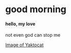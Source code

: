# good morning
#### hello, my love
not even god can stop me

[Image of Yaktocat](https://octodex.github.com/images/yaktocat.png)

